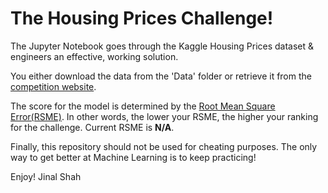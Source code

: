 # The Housing Prices Challenge!
The Jupyter Notebook goes through the Kaggle Housing Prices dataset & engineers an effective, working solution.

You either download the data from the 'Data' folder or retrieve it from the [competition website](https://www.kaggle.com/c/house-prices-advanced-regression-techniques).

The score for the model is determined by the [Root Mean Square Error(RSME)](https://en.wikipedia.org/wiki/Root-mean-square_deviation). In other words, the lower your RSME, the higher your ranking for the challenge. Current RSME is __N/A__. 

Finally, this repository should not be used for cheating purposes. The only way to get better at Machine Learning is to keep practicing!

Enjoy! Jinal Shah

